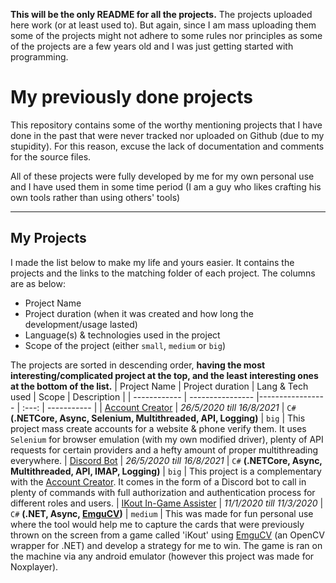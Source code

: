 **This will be the only README for all the projects.** The projects uploaded here work (or at least used to). But again, since I am mass uploading them some of the projects might not adhere to some rules nor principles as some of the projects are a few years old and I was just getting started with programming.


# My previously done projects

This repository contains some of the worthy mentioning projects that I have done in the past that were never tracked nor uploaded on Github (due to my stupidity). For this reason, excuse the lack of documentation and comments for the source files.

All of these projects were fully developed by me for my own personal use and I have used them in some time period (I am a guy who likes crafting his own tools rather than using others' tools)

---  

## My Projects

I made the list below to make my life and yours easier. It contains the projects and the links to the matching folder of each project.
The columns are as below:
- Project Name
- Project duration (when it was created and how long the development/usage lasted)
- Language(s) & technologies used in the project
- Scope of the project (either `small`, `medium` or `big`)

The projects are sorted in descending order, **having the most interesting/complicated project at the top, and the least interesting ones at the bottom of the list.**
| Project Name | Project duration | Lang & Tech used | Scope | Description |
| ------------ | ---------------- |----------------- | :---: | ----------- |
| [Account Creator](Blizzard%20Account%20Creator/) | _26/5/2020 till 16/8/2021_ | `C#` **(.NETCore, Async, Selenium, Multithreaded, API, Logging)** | `big` | This project mass create accounts for a website & phone verify them. It uses `Selenium` for browser emulation (with my own modified driver), plenty of API requests for certain providers and a hefty amount of proper multithreading everywhere.
| [Discord Bot](COD_Discord_Bot/) | _26/5/2020 till 16/8/2021_ | `C#` **(.NETCore, Async, Multithreaded, API, IMAP, Logging)** | `big` | This project is a complementary with the [Account Creator](Blizzard%20Account%20Creator/). It comes in the form of a Discord bot to call in plenty of commands with full authorization and authentication process for different roles and users.
| [IKout In-Game Assister](ikout_assister/) | _11/1/2020 till 11/3/2020_ | `C#` **(.NET, Async, [EmguCV](https://github.com/emgucv/emgucv))** | `medium` | This was made for fun personal use where the tool would help me to capture the cards that were previously thrown on the screen from a game called 'iKout' using [EmguCV](https://github.com/emgucv/emgucv) (an OpenCV wrapper for .NET) and develop a strategy for me to win. The game is ran on the machine via any android emulator (however this project was made for Noxplayer). 


